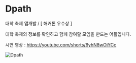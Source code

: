 # Dpath
대학 축제 앱개발 / [ 해커톤 우수상 ]



대학 축제의 정보를 확인하고 함께 참여할 모임을 만드는 어플입니다. 

시연 영상 : 
https://youtube.com/shorts/6yhN8wOiYCc




![Dpath](https://user-images.githubusercontent.com/75162315/174201626-44baa336-f9c2-40b9-9ec2-d812bf482554.JPG)


